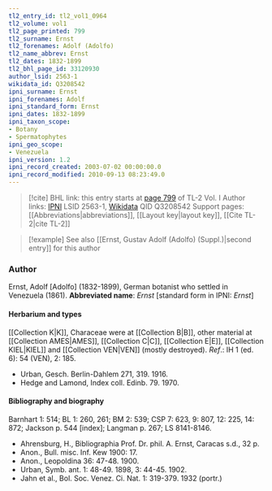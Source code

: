 ```yaml
---
tl2_entry_id: tl2_vol1_0964
tl2_volume: vol1
tl2_page_printed: 799
tl2_surname: Ernst
tl2_forenames: Adolf (Adolfo)
tl2_name_abbrev: Ernst
tl2_dates: 1832-1899
tl2_bhl_page_id: 33120930
author_lsid: 2563-1
wikidata_id: Q3208542
ipni_surname: Ernst
ipni_forenames: Adolf
ipni_standard_form: Ernst
ipni_dates: 1832-1899
ipni_taxon_scope: 
- Botany
- Spermatophytes
ipni_geo_scope: 
- Venezuela
ipni_version: 1.2
ipni_record_created: 2003-07-02 00:00:00.0
ipni_record_modified: 2010-09-13 08:23:49.0
---
```


> [!cite] BHL link: this entry starts at [page 799](https://www.biodiversitylibrary.org/page/33120930) of TL-2 Vol. I
> Author links: [IPNI](https://www.ipni.org/a/2563-1) LSID 2563-1, [Wikidata](https://www.wikidata.org/wiki/Q3208542) QID Q3208542
> Support pages: [[Abbreviations|abbreviations]], [[Layout key|layout key]], [[Cite TL-2|cite TL-2]]

> [!example] See also [[Ernst, Gustav Adolf (Adolfo) (Suppl.)|second entry]] for this author

### Author

Ernst, Adolf \[Adolfo\] (1832-1899), German botanist who settled in Venezuela (1861). 
**Abbreviated name**: *Ernst* \[standard form in IPNI: *Ernst*\]

#### Herbarium and types

[[Collection K|K]], Characeae were at [[Collection B|B]], other material at [[Collection AMES|AMES]], [[Collection C|C]], [[Collection E|E]], [[Collection KIEL|KIEL]] and [[Collection VEN|VEN]] (mostly destroyed).
*Ref*.: IH 1 (ed. 6): 54 (VEN), 2: 185.
- Urban, Gesch. Berlin-Dahlem 271, 319. 1916.
- Hedge and Lamond, Index coll. Edinb. 79. 1970.

#### Bibliography and biography

Barnhart 1: 514; BL 1: 260, 261; BM 2: 539; CSP 7: 623, 9: 807, 12: 225, 14: 872; Jackson p. 544 \[index\]; Langman p. 267; LS 8141-8146.
- Ahrensburg, H., Bibliographia Prof. Dr. phil. A. Ernst, Caracas s.d., 32 p.
- Anon., Bull. misc. Inf. Kew 1900: 17.
- Anon., Leopoldina 36: 47-48. 1900.
- Urban, Symb. ant. 1: 48-49. 1898, 3: 44-45. 1902.
- Jahn et al., Bol. Soc. Venez. Ci. Nat. 1: 319-379. 1932 (portr.)

